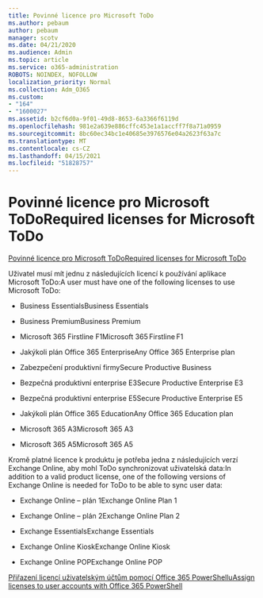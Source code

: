 ```yaml
---
title: Povinné licence pro Microsoft ToDo
ms.author: pebaum
author: pebaum
manager: scotv
ms.date: 04/21/2020
ms.audience: Admin
ms.topic: article
ms.service: o365-administration
ROBOTS: NOINDEX, NOFOLLOW
localization_priority: Normal
ms.collection: Adm_O365
ms.custom:
- "164"
- "1600027"
ms.assetid: b2cf6d0a-9f01-49d8-8653-6a3366f6119d
ms.openlocfilehash: 981e2a639e886cffc453e1a1accff7f8a71a0959
ms.sourcegitcommit: 8bc60ec34bc1e40685e3976576e04a2623f63a7c
ms.translationtype: MT
ms.contentlocale: cs-CZ
ms.lasthandoff: 04/15/2021
ms.locfileid: "51828757"
---
```

# <a name="required-licenses-for-microsoft-todo"></a><span data-ttu-id="93902-102">Povinné licence pro Microsoft ToDo</span><span class="sxs-lookup"><span data-stu-id="93902-102">Required licenses for Microsoft ToDo</span></span>

[<span data-ttu-id="93902-103">Povinné licence pro Microsoft ToDo</span><span class="sxs-lookup"><span data-stu-id="93902-103">Required licenses for Microsoft ToDo</span></span>](https://support.office.com/article/381e9d1b-c500-49b5-973e-890fd86528d7.aspx)
  
<span data-ttu-id="93902-104">Uživatel musí mít jednu z následujících licencí k používání aplikace Microsoft ToDo:</span><span class="sxs-lookup"><span data-stu-id="93902-104">A user must have one of the following licenses to use Microsoft ToDo:</span></span>
  
- <span data-ttu-id="93902-105">Business Essentials</span><span class="sxs-lookup"><span data-stu-id="93902-105">Business Essentials</span></span>

- <span data-ttu-id="93902-106">Business Premium</span><span class="sxs-lookup"><span data-stu-id="93902-106">Business Premium</span></span>

- <span data-ttu-id="93902-107">Microsoft 365 Firstline F1</span><span class="sxs-lookup"><span data-stu-id="93902-107">Microsoft 365 Firstline F1</span></span>

- <span data-ttu-id="93902-108">Jakýkoli plán Office 365 Enterprise</span><span class="sxs-lookup"><span data-stu-id="93902-108">Any Office 365 Enterprise plan</span></span>

- <span data-ttu-id="93902-109">Zabezpečení produktivní firmy</span><span class="sxs-lookup"><span data-stu-id="93902-109">Secure Productive Business</span></span>

- <span data-ttu-id="93902-110">Bezpečná produktivní enterprise E3</span><span class="sxs-lookup"><span data-stu-id="93902-110">Secure Productive Enterprise E3</span></span>

- <span data-ttu-id="93902-111">Bezpečná produktivní enterprise E5</span><span class="sxs-lookup"><span data-stu-id="93902-111">Secure Productive Enterprise E5</span></span>

- <span data-ttu-id="93902-112">Jakýkoli plán Office 365 Education</span><span class="sxs-lookup"><span data-stu-id="93902-112">Any Office 365 Education plan</span></span>

- <span data-ttu-id="93902-113">Microsoft 365 A3</span><span class="sxs-lookup"><span data-stu-id="93902-113">Microsoft 365 A3</span></span>

- <span data-ttu-id="93902-114">Microsoft 365 A5</span><span class="sxs-lookup"><span data-stu-id="93902-114">Microsoft 365 A5</span></span>

<span data-ttu-id="93902-115">Kromě platné licence k produktu je potřeba jedna z následujících verzí Exchange Online, aby mohl ToDo synchronizovat uživatelská data:</span><span class="sxs-lookup"><span data-stu-id="93902-115">In addition to a valid product license, one of the following versions of Exchange Online is needed for ToDo to be able to sync user data:</span></span>
  
- <span data-ttu-id="93902-116">Exchange Online – plán 1</span><span class="sxs-lookup"><span data-stu-id="93902-116">Exchange Online Plan 1</span></span>

- <span data-ttu-id="93902-117">Exchange Online – plán 2</span><span class="sxs-lookup"><span data-stu-id="93902-117">Exchange Online Plan 2</span></span>

- <span data-ttu-id="93902-118">Exchange Essentials</span><span class="sxs-lookup"><span data-stu-id="93902-118">Exchange Essentials</span></span>

- <span data-ttu-id="93902-119">Exchange Online Kiosk</span><span class="sxs-lookup"><span data-stu-id="93902-119">Exchange Online Kiosk</span></span>

- <span data-ttu-id="93902-120">Exchange Online POP</span><span class="sxs-lookup"><span data-stu-id="93902-120">Exchange Online POP</span></span>

[<span data-ttu-id="93902-121">Přiřazení licencí uživatelským účtům pomocí Office 365 PowerShellu</span><span class="sxs-lookup"><span data-stu-id="93902-121">Assign licenses to user accounts with Office 365 PowerShell</span></span>](https://docs.microsoft.com/office365/enterprise/powershell/assign-licenses-to-user-accounts-with-office-365-powershell )
  